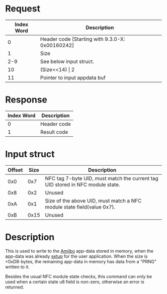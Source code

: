 # Request

| Index Word | Description                                       |
|------------|---------------------------------------------------|
| 0          | Header code \[Starting with 9.3.0-X: 0x00160242\] |
| 1          | Size                                              |
| 2-9        | See below input struct.                           |
| 10         | (Size\<\<14) \| 2                                 |
| 11         | Pointer to input appdata buf                      |

# Response

| Index Word | Description |
|------------|-------------|
| 0          | Header code |
| 1          | Result code |

# Input struct

| Offset | Size | Description                                                                    |
|--------|------|--------------------------------------------------------------------------------|
| 0x0    | 0x7  | NFC tag 7-byte UID, must match the current tag UID stored in NFC module state. |
| 0x8    | 0x2  | Unused                                                                         |
| 0xA    | 0x1  | Size of the above UID, must match a NFC module state field(value 0x7).         |
| 0xB    | 0x15 | Unused                                                                         |

# Description

This is used to write to the [Amiibo](Amiibo "wikilink") app-data stored
in memory, when the app-data was already
[setup](NFC:InitializeWriteAppData "wikilink") for the user application.
When the size is \<0xD8-bytes, the remaining app-data in memory has data
from a "PRNG" written to it.

Besides the usual NFC module state checks, this command can only be used
when a certain state u8 field is non-zero, otherwise an error is
returned.